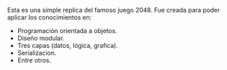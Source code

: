 Esta es una simple replica del famoso juego 2048. Fue creada para poder aplicar los conocimientos en:

- Programación orientada a objetos.
- Diseño modular.
- Tres capas (datos, lógica, grafica).
- Serializacion.
- Entre otros.
